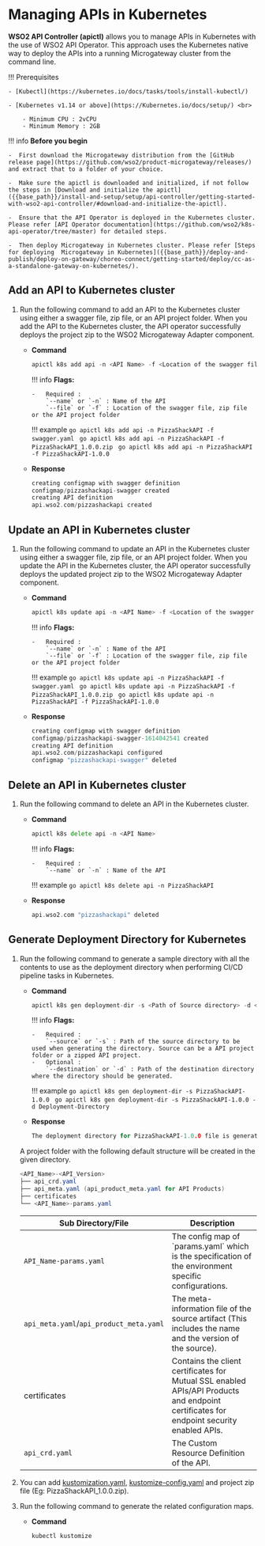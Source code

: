 # Managing APIs in Kubernetes

**WSO2 API Controller (apictl)** allows you to manage APIs in Kubernetes with the use of WSO2 API Operator. This approach uses the Kubernetes native way to deploy the APIs into a running Microgateway cluster from the command line.

!!! Prerequisites

    - [Kubectl](https://kubernetes.io/docs/tasks/tools/install-kubectl/)

    - [Kubernetes v1.14 or above](https://Kubernetes.io/docs/setup/) <br>

        - Minimum CPU : 2vCPU
        - Minimum Memory : 2GB

!!! info
    **Before you begin** 

    -  First download the Microgateway distribution from the [GitHub release page](https://github.com/wso2/product-microgateway/releases/) and extract that to a folder of your choice.

    -  Make sure the apictl is downloaded and initialized, if not follow the steps in [Download and initialize the apictl]({{base_path}}/install-and-setup/setup/api-controller/getting-started-with-wso2-api-controller/#download-and-initialize-the-apictl).

    -  Ensure that the API Operator is deployed in the Kubernetes cluster. Please refer [API Operator documentation](https://github.com/wso2/k8s-api-operator/tree/master) for detailed steps.
    
    -  Then deploy Microgateway in Kubernetes cluster. Please refer [Steps for deploying  Microgateway in Kubernetes]({{base_path}}/deploy-and-publish/deploy-on-gateway/choreo-connect/getting-started/deploy/cc-as-a-standalone-gateway-on-kubernetes/).

## Add an API to Kubernetes cluster

1.  Run the following command to add an API to the Kubernetes cluster using either a swagger file, zip file, or an API project folder. When you add the API to the Kubernetes cluster, the API operator successfully deploys the project zip to the WSO2 Microgateway Adapter component.

    -   **Command** 

        ```go
        apictl k8s add api -n <API Name> -f <Location of the swagger file, zip file or API project folder>
        ```

        !!! info
            **Flags:**

            -   Required :  
                `--name` or `-n` : Name of the API 
                `--file` or `-f` : Location of the swagger file, zip file or the API project folder 

        !!! example
            ```go
            apictl k8s add api -n PizzaShackAPI -f swagger.yaml
            ```
            ```go
            apictl k8s add api -n PizzaShackAPI -f PizzaShackAPI_1.0.0.zip
            ```
            ```go
            apictl k8s add api -n PizzaShackAPI -f PizzaShackAPI-1.0.0
            ```

    -   **Response**

        ```go
        creating configmap with swagger definition            
        configmap/pizzashackapi-swagger created                                             
        creating API definition                                                  
        api.wso2.com/pizzashackapi created
        ```

## Update an API in Kubernetes cluster

1.  Run the following command to update an API in the Kubernetes cluster using either a swagger file, zip file, or an API project folder. When you update the API in the Kubernetes cluster, the API operator successfully deploys the updated project zip to the WSO2 Microgateway Adapter component.

    -   **Command** 

        ```go
        apictl k8s update api -n <API Name> -f <Location of the swagger file, zip file or API project folder>
        ```

        !!! info
            **Flags:**

            -   Required :  
                `--name` or `-n` : Name of the API 
                `--file` or `-f` : Location of the swagger file, zip file or the API project folder 

        !!! example
            ```go
            apictl k8s update api -n PizzaShackAPI -f swagger.yaml
            ```
            ```go
            apictl k8s update api -n PizzaShackAPI -f PizzaShackAPI_1.0.0.zip
            ```
            ```go
            apictl k8s update api -n PizzaShackAPI -f PizzaShackAPI-1.0.0
            ```

    -   **Response**

        ```go
        creating configmap with swagger definition
        configmap/pizzashackapi-swagger-1614042541 created
        creating API definition
        api.wso2.com/pizzashackapi configured
        configmap "pizzashackapi-swagger" deleted
        ```

## Delete an API in Kubernetes cluster

1.  Run the following command to delete an API in the Kubernetes cluster.

    -   **Command** 

        ```go
        apictl k8s delete api -n <API Name>
        ```

        !!! info
            **Flags:**

            -   Required :  
                `--name` or `-n` : Name of the API 
    
        !!! example
            ```go
            apictl k8s delete api -n PizzaShackAPI
            ```

    -   **Response**

        ```go
        api.wso2.com "pizzashackapi" deleted
        ```

## Generate Deployment Directory for Kubernetes

1.  Run the following command to generate a sample directory with all the contents to use as the deployment directory when performing CI/CD pipeline tasks in Kubernetes.

    -   **Command** 

        ```go
        apictl k8s gen deployment-dir -s <Path of Source directory> -d <Path of Destination directory>
        ```

        !!! info
            **Flags:**

            -   Required :  
                `--source` or `-s` : Path of the source directory to be used when generating the directory. Source can be a API project folder or a zipped API project.
            -   Optional :
                `--destination` or `-d` : Path of the destination directory where the directory should be generated.       
    
        !!! example
            ```go
             apictl k8s gen deployment-dir -s PizzaShackAPI-1.0.0
            ```
            ```go
             apictl k8s gen deployment-dir -s PizzaShackAPI-1.0.0 -d Deployment-Directory
            ```

    -   **Response**

        ```go
        The deployment directory for PizzaShackAPI-1.0.0 file is generated at Deployment-Directory
        ```

    A project folder with the following default structure will be created in the given directory.

    ``` java
    <API_Name>-<API_Version>
    ├── api_crd.yaml
    ├── api_meta.yaml (api_product_meta.yaml for API Products)
    ├── certificates
    └── <API_Name>-params.yaml   
    ```
    
    <table>
        <thead>
            <tr class="header">
                <th>Sub Directory/File</th>
                <th>Description</th>
            </tr>
        </thead>
        <tbody>
            <tr class="odd">
                <td><code>API_Name-params.yaml</code></td>
                <td>The config map of `params.yaml` which is the specification of the environment specific configurations.</td>
            </tr>
            <tr class="even">
                <td><code>api_meta.yaml</code>/<code>api_product_meta.yaml</code></td>
                <td>The meta-information file of the source artifact (This includes the name and the version of the source).</td>
            </tr>
            <tr class="odd">
                <td>certificates</td>
                <td>Contains the client certificates for Mutual SSL enabled APIs/API Products and endpoint certificates for endpoint security enabled APIs.</td>
            </tr>
            <tr class="even">
                <td><code>api_crd.yaml</code></td>
                <td>The Custom Resource Definition of the API.</td>
            </tr>
        </tbody>
    </table>

2.  You can add [kustomization.yaml]({{base_path}}/install-and-setup/setup/api-controller/managing-apis-in-kubernetes/resources/kustomization.yaml), [kustomize-config.yaml]({{base_path}}/install-and-setup/setup/api-controller/managing-apis-in-kubernetes/resources/kustomize-config.yaml) and project zip file (Eg: PizzaShackAPI_1.0.0.zip).

3.  Run the following command to generate the related configuration maps.

    -   **Command** 

        ```go
        kubectl kustomize

        ```
